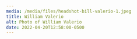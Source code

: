 ```yaml
---
media: /media/files/headshot-bill-valerio-1.jpeg
title: William Valerio
alt: Photo of William Valerio
date: 2022-04-20T12:58:00-0500
---
```

